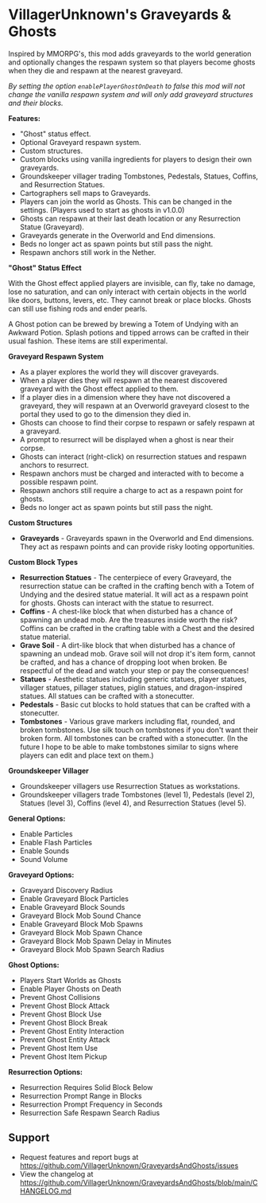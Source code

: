 # VillagerUnknown's Graveyards & Ghosts

Inspired by MMORPG's, this mod adds graveyards to the world generation and optionally changes the respawn system so that players become ghosts when they die and respawn at the nearest graveyard.

_By setting the option `enablePlayerGhostOnDeath` to false this mod will not change the vanilla respawn system and will only add graveyard structures and their blocks._

**Features:**

* "Ghost" status effect.
* Optional Graveyard respawn system.
* Custom structures.
* Custom blocks using vanilla ingredients for players to design their own graveyards.
* Groundskeeper villager trading Tombstones, Pedestals, Statues, Coffins, and Resurrection Statues.
* Cartographers sell maps to Graveyards.
* Players can join the world as Ghosts. This can be changed in the settings. (Players used to start as ghosts in v1.0.0)
* Ghosts can respawn at their last death location or any Resurrection Statue (Graveyard).
* Graveyards generate in the Overworld and End dimensions.
* Beds no longer act as spawn points but still pass the night.
* Respawn anchors still work in the Nether.

**"Ghost" Status Effect**

With the Ghost effect applied players are invisible, can fly, take no damage, lose no saturation, and can only interact with certain objects in the world like doors, buttons, levers, etc. They cannot break or place blocks. Ghosts can still use fishing rods and ender pearls.

A Ghost potion can be brewed by brewing a Totem of Undying with an Awkward Potion. Splash potions and tipped arrows can be crafted in their usual fashion. These items are still experimental.

**Graveyard Respawn System**

* As a player explores the world they will discover graveyards.
* When a player dies they will respawn at the nearest discovered graveyard with the Ghost effect applied to them.
* If a player dies in a dimension where they have not discovered a graveyard, they will respawn at an Overworld graveyard closest to the portal they used to go to the dimension they died in.
* Ghosts can choose to find their corpse to respawn or safely respawn at a graveyard.
* A prompt to resurrect will be displayed when a ghost is near their corpse.
* Ghosts can interact (right-click) on resurrection statues and respawn anchors to resurrect.
* Respawn anchors must be charged and interacted with to become a possible respawn point.
* Respawn anchors still require a charge to act as a respawn point for ghosts.
* Beds no longer act as spawn points but still pass the night.

**Custom Structures**

* **Graveyards** - Graveyards spawn in the Overworld and End dimensions. They act as respawn points and can provide risky looting opportunities.

**Custom Block Types**

* **Resurrection Statues** - The centerpiece of every Graveyard, the resurrection statue can be crafted in the crafting bench with a Totem of Undying and the desired statue material. 
It will act as a respawn point for ghosts. Ghosts can interact with the statue to resurrect.
* **Coffins** - A chest-like block that when disturbed has a chance of spawning an undead mob. Are the treasures inside worth the risk? Coffins can be crafted in the crafting table with a Chest and the desired statue material.
* **Grave Soil** - A dirt-like block that when disturbed has a chance of spawning an undead mob. Grave soil will not drop it's item form, cannot be crafted, and has a chance of dropping loot when broken. Be respectful of the dead and watch your step or pay the consequences!
* **Statues** - Aesthetic statues including generic statues, player statues, villager statues, pillager statues, piglin statues, and dragon-inspired statues. All statues can be crafted with a stonecutter.
* **Pedestals** - Basic cut blocks to hold statues that can be crafted with a stonecutter.
* **Tombstones** - Various grave markers including flat, rounded, and broken tombstones. Use silk touch on tombstones if you don't want their broken form. All tombstones can be crafted with a stonecutter. (In the future I hope to be able to make tombstones similar to signs where players can edit and place text on them.)

**Groundskeeper Villager**

* Groundskeeper villagers use Resurrection Statues as workstations.
* Groundskeeper villagers trade Tombstones (level 1), Pedestals (level 2), Statues (level 3), Coffins (level 4), and Resurrection Statues (level 5).

**General Options:**

* Enable Particles
* Enable Flash Particles
* Enable Sounds
* Sound Volume

**Graveyard Options:**

* Graveyard Discovery Radius
* Enable Graveyard Block Particles
* Enable Graveyard Block Sounds
* Graveyard Block Mob Sound Chance
* Enable Graveyard Block Mob Spawns
* Graveyard Block Mob Spawn Chance
* Graveyard Block Mob Spawn Delay in Minutes
* Graveyard Block Mob Spawn Search Radius

**Ghost Options:**

* Players Start Worlds as Ghosts
* Enable Player Ghosts on Death
* Prevent Ghost Collisions
* Prevent Ghost Block Attack
* Prevent Ghost Block Use
* Prevent Ghost Block Break
* Prevent Ghost Entity Interaction
* Prevent Ghost Entity Attack
* Prevent Ghost Item Use
* Prevent Ghost Item Pickup

**Resurrection Options:**

* Resurrection Requires Solid Block Below
* Resurrection Prompt Range in Blocks
* Resurrection Prompt Frequency in Seconds
* Resurrection Safe Respawn Search Radius

## Support

* Request features and report bugs at https://github.com/VillagerUnknown/GraveyardsAndGhosts/issues
* View the changelog at https://github.com/VillagerUnknown/GraveyardsAndGhosts/blob/main/CHANGELOG.md
